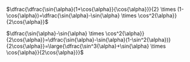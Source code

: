 $\dfrac{\dfrac{\sin{\alpha}(1+\cos{\alpha}}{\cos{\alpha}}}{2} \times (1-\cos{\alpha})=\dfrac{\sin{\alpha}-\sin{\alpha} \times \cos^2{\alpha}}{2\cos{\alpha}}$

$\dfrac{\sin{\alpha}-\sin{\alpha} \times \cos^2{\alpha}}{2\cos{\alpha}}=\dfrac{\sin{\alpha}-\sin{\alpha}(1-\sin^2{\alpha})}{2\cos{\alpha}}=\large{\dfrac{\sin^3{\alpha}+\sin{\alpha} \times \cos{\alpha}}{2\cos{\alpha}}}$